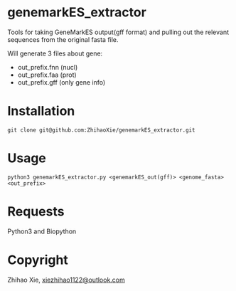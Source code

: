 # genemarkES\_extractor

Tools for taking GeneMarkES output(gff format) and pulling out the relevant sequences from the original fasta file. 

Will generate 3 files about gene:

+ out_prefix.fnn (nucl)
+ out_prefix.faa (prot)
+ out_prefix.gff (only gene info)


# Installation

`git clone git@github.com:ZhihaoXie/genemarkES_extractor.git`


# Usage

```
python3 genemarkES_extractor.py <genemarkES_out(gff)> <genome_fasta> <out_prefix>
```

# Requests

Python3 and Biopython


# Copyright

Zhihao Xie, xiezhihao1122@outlook.com
